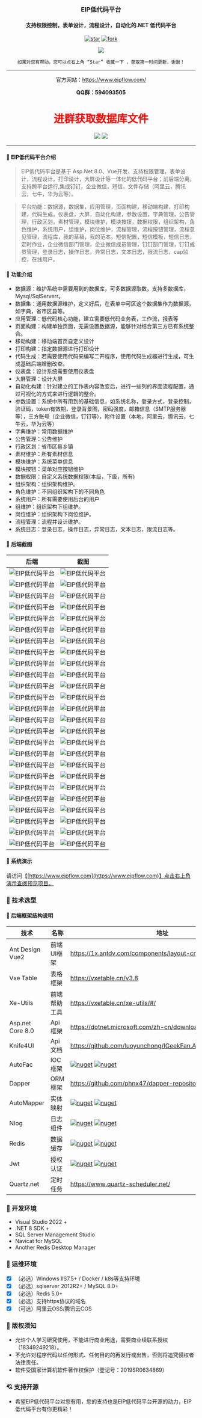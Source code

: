<div align="center">

<h3 align="center">EIP低代码平台</h3>

<h4 align="center">支持权限控制，表单设计，流程设计，自动化的.NET 低代码平台</h4>

[![star](https://gitee.com/sunzewei/eip_lowcode/badge/star.svg)](https://gitee.com/sunzewei/eip_lowcode.git) [![fork](https://gitee.com/sunzewei/eip_lowcode/badge/fork.svg)](https://gitee.com/sunzewei/eip_lowcode.git)

<a target="_blank" href="https://gitee.com/sunzewei/eip_lowcode/blob/master/LICENSE"><img src="https://img.shields.io/github/license/CoreUnion/CoreShop.svg?logo=git&logoColor=red" ></img></a>



```shell
如果对您有帮助，您可以点右上角 “Star” 收藏一下 ，获取第一时间更新，谢谢！
```

------------------------------------------------------------------------

官方网站：https://www.eipflow.com/

 **QQ群：594093505** 
 **<h1 style="color:red">进群获取数据库文件</h1>** 

[![](https://img.shields.io/badge/点击访问官方网站-eipflow.com-brightgreen)](https://www.eipflow.com/)  [![](https://img.shields.io/badge/点击加QQ群-594093505-red)](https://qm.qq.com/cgi-bin/qm/qr?k=O--SqKyF7yvjGXceIbVWRFUBIU2RNpb7&jump_from=webapi&authKey=Pu4IyVyDkfsUdT3YTobVpNo1DDLeDgU1qJ7n9skLidTBeE2aJT9T5hkeHv8L8xiD)

------------------------------------------------------------------------

</div>

#### 💐 EIP低代码平台介绍
> EIP低代码平台是基于 Asp.Net 8.0、Vue开发、支持权限管理，表单设计，流程设计，打印设计，大屏设计等一体化的低代码平台；前后端分离，支持跨平台运行,集成钉钉，企业微信，短信，文件存储（阿里云，腾讯云，七牛，华为云等）。     

> 平台功能：数据源，数据集，应用管理，页面构建，移动端构建，打印构建，代码生成，仪表盘，大屏，自动化构建，参数设置，字典管理，公告管理，行政区划，素材管理，模块维护，模块按钮，数据权限，组织架构，角色维护，系统用户，组维护，岗位维护，流程管理，流程按钮管理，流程意见管理，流程库，我的草稿，我的范本。短信配置，短信模板，短信日志，定时作业，企业微信部门管理，企业微信成员管理，钉钉部门管理，钉钉成员管理，登录日志，操作日志，异常日志，文本日志，限流日志，cap监控，在线用户。

#### 🍔 功能介绍

- 数据源：维护系统中需要用到的数据库，可多数据源取数，支持多数据库，Mysql/SqlServerr。
- 数据集：通用数据源维护，定义好后，在表单中可区这个数据集作为数据源，如字典，省市区县等。
- 应用管理：低代码核心功能，建立需要低代码业务表，工作流，报表等
- 页面构建：构建单独页面，无需设置数据源，能够针对结合第三方已有系统整合。
- 移动构建：移动端首页自定义设计
- 打印构建：指定数据源进行打印设计
- 代码生成：若需要使用代码来编写二开程序，使用代码生成器进行生成，可生成基础后端增删改查。
- 仪表盘：设计系统需要使用仪表盘
- 大屏管理：设计大屏
- 自动化构建：针对建立的工作表内容改变后，进行一些列的界面流程配置，通过可视化的方式来进行逻辑的整合。
- 参数设置：系统中所有用到的基础信息，如系统名称，登录方式，登录控制，验证码，token有效期，登录背景图，密码强度，邮箱信息（SMTP服务器等），三方账号（企业微信，钉钉等），附件设置（本地，阿里云，腾讯云，七牛云，华为云等）
- 字典维护：常用数据维护
- 公告管理：公告维护
- 行政区划：省市区县乡镇
- 素材维护：所有素材信息
- 模块维护：系统菜单信息
- 模块按钮：菜单对应按钮维护
- 数据权限：自定义系统数据权限(本级，下级，所有)
- 组织架构：组织架构维护。
- 角色维护：不同组织架构下的不同角色
- 系统用户：所有需要使用后台的用户
- 组维护：组织架构下组维护。
- 岗位维护：组织架构下岗位维护。
- 流程管理：流程并设计维护。
- 系统日志：登录日志，操作日志，异常日志，文本日志，限流日志等。

#### 🎏 后端截图  

| 后端 | 截图 |
|---------------------|---------------------|
| ![EIP低代码平台](src/Images/1.png)  | ![EIP低代码平台](src/Images/2.png)  |
| ![EIP低代码平台](src/Images/3.png)  | ![EIP低代码平台](src/Images/4.png)  |
| ![EIP低代码平台](src/Images/5.png)  | ![EIP低代码平台](src/Images/6.png)  |
| ![EIP低代码平台](src/Images/7.png)  | ![EIP低代码平台](src/Images/8.png)  |
| ![EIP低代码平台](src/Images/9.png)  | ![EIP低代码平台](src/Images/10.png)  |
| ![EIP低代码平台](src/Images/11.png)  | ![EIP低代码平台](src/Images/12.png)  |
| ![EIP低代码平台](src/Images/13.png)  | ![EIP低代码平台](src/Images/14.png)  |
| ![EIP低代码平台](src/Images/15.png)  | ![EIP低代码平台](src/Images/16.png)  |
| ![EIP低代码平台](src/Images/17.png)  | ![EIP低代码平台](src/Images/18.png)  |
| ![EIP低代码平台](src/Images/19.png)  | ![EIP低代码平台](src/Images/20.png)  |
| ![EIP低代码平台](src/Images/21.png)  | ![EIP低代码平台](src/Images/22.png)  |
| ![EIP低代码平台](src/Images/23.png)  | ![EIP低代码平台](src/Images/24.png)  |
| ![EIP低代码平台](src/Images/25.png)  | ![EIP低代码平台](src/Images/26.png)  |
| ![EIP低代码平台](src/Images/27.png)  | ![EIP低代码平台](src/Images/28.png)  |
| ![EIP低代码平台](src/Images/29.png)  | ![EIP低代码平台](src/Images/30.png)  |
| ![EIP低代码平台](src/Images/31.png)  | ![EIP低代码平台](src/Images/32.png)  |
| ![EIP低代码平台](src/Images/33.png)  | ![EIP低代码平台](src/Images/34.png)  |
| ![EIP低代码平台](src/Images/35.png)  | ![EIP低代码平台](src/Images/36.png)  |
| ![EIP低代码平台](src/Images/37.png)  | ![EIP低代码平台](src/Images/38.png)  |
| ![EIP低代码平台](src/Images/39.png)  | ![EIP低代码平台](src/Images/40.png)  |
| ![EIP低代码平台](src/Images/41.png)  | ![EIP低代码平台](src/Images/42.png)  |
| ![EIP低代码平台](src/Images/43.png)  | ![EIP低代码平台](src/Images/44.png)  |
| ![EIP低代码平台](src/Images/45.png)  | ![EIP低代码平台](src/Images/46.png)  |
| ![EIP低代码平台](src/Images/47.png)  | ![EIP低代码平台](src/Images/48.png)  |
| ![EIP低代码平台](src/Images/49.png)  | ![EIP低代码平台](src/Images/50.png)  |

#### 🎨 系统演示  

请访问【[https://www.eipflow.com](https://www.eipflow.com)】点击右上角演示查阅预览项目。  


### 🌈 技术选型

#### 🏢 后端框架结构说明  


| 技术 | 名称 | 地址 | 
| --- | --- | --- | 
| Ant Design Vue2  | 前端UI框架 |https://1x.antdv.com/components/layout-cn|  
| Vxe Table  | 表格框架 |https://vxetable.cn/v3.8|  
| Xe-Utils  | 前端帮助工具 |https://vxetable.cn/xe-utils/#/|  
| Asp.net Core 8.0| Api框架 |https://dotnet.microsoft.com/zh-cn/download/dotnet/8.0|  
| Knife4UI| Api文档 |https://github.com/luoyunchong/IGeekFan.AspNetCore.Knife4jUI |  
| AutoFac | IOC框架 |  [![nuget](https://img.shields.io/nuget/v/Autofac.Extensions.DependencyInjection?cacheSeconds=10800)](https://www.nuget.org/packages/Autofac.Extensions.DependencyInjection/)  [![nuget](https://img.shields.io/nuget/dt/Autofac.Extensions.DependencyInjection)](https://www.nuget.org/packages/Autofac.Extensions.DependencyInjection/) |  
| Dapper | ORM框架 |  https://github.com/phnx47/dapper-repositories.git |  
| AutoMapper | 实体映射 |  [![nuget](https://img.shields.io/nuget/v/AutoMapper?cacheSeconds=10800)](https://www.nuget.org/packages/AutoMapper/)  [![nuget](https://img.shields.io/nuget/dt/AutoMapper)](https://www.nuget.org/packages/AutoMapper/) |  
| Nlog | 日志组件 |  [![nuget](https://img.shields.io/nuget/v/NLog.Web.AspNetCore?cacheSeconds=10800)](https://www.nuget.org/packages/NLog.Web.AspNetCore/)  [![nuget](https://img.shields.io/nuget/dt/NLog.Web.AspNetCore)](https://www.nuget.org/packages/NLog.Web.AspNetCore/) |  
| Redis | 数据缓存 |   [![nuget](https://img.shields.io/nuget/v/StackExchange.Redis?cacheSeconds=10800)](https://www.nuget.org/packages/StackExchange.Redis/)  [![nuget](https://img.shields.io/nuget/dt/StackExchange.Redis)](https://www.nuget.org/packages/StackExchange.Redis/) |  
| Jwt | 授权认证 |  [![nuget](https://img.shields.io/nuget/v/IdentityModel?cacheSeconds=10800)](https://www.nuget.org/packages/IdentityModel/)  [![nuget](https://img.shields.io/nuget/dt/IdentityModel)](https://www.nuget.org/packages/IdentityModel/) |  
| Quartz.net | 定时任务 | https://www.quartz-scheduler.net/  |  


### 📀 开发环境

- Visual Studio 2022 +
- .NET 8 SDK +
- SQL Server Management Studio
- Navicat for MySQL
- Another Redis Desktop Manager

### 💝 运维环境

- [x]  （必选）Windows IIS7.5+ / Docker / k8s等支持环境
- [x]  （必选）sqlserver 2012R2+ / MySQL 8.0+
- [x]  （必选）Redis 5.0+
- [x]  （必选）支持https协议的域名
- [x]  （可选）阿里云OSS/腾讯云COS

### 🎏 版权须知
- 允许个人学习研究使用，不能进行商业用途，需要商业续联系授权（18349249218）。
- 不允许对程序代码以任何形式、任何目的的再发行或出售，否则将追究侵权者法律责任。
- 软件受国家计算机软件著作权保护（登记号：2019SR0634869）

### 💘 支持开源
- 希望EIP低代码平台对您有用，您的支持也是EIP低代码平台开源的动力，EIP低代码平台有你更精彩！
